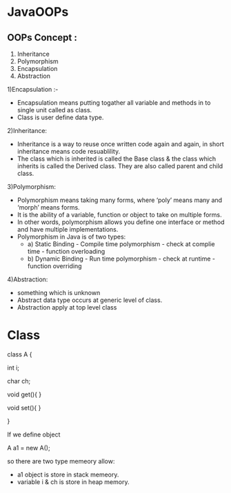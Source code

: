 # JavaOOPs

OOPs Concept :
-------------
1) Inheritance
2) Polymorphism
3) Encapsulation
4) Abstraction

1)Encapsulation :-
- Encapsulation means putting togather all variable and methods in to single unit called as class.
- Class is user define data type.

2)Inheritance:
- Inheritance is a way to reuse once written code again and again, in short inheritance means code resuablility.
- The class which is inherited is called the Base class & the class which inherits is called the Derived class. They are also called parent and child class.

3)Polymorphism:
- Polymorphism means taking many forms, where ‘poly’ means many and ‘morph’ means forms. 
- It is the ability of a variable, function or object to take on multiple forms. 
- In other words, polymorphism allows you define one interface or method and have multiple implementations.
- Polymorphism in Java is of two types: 
  - a) Static Binding - Compile time polymorphism - check at complie time - function overloading
  - b) Dynamic Binding - Run time polymorphism - check at runtime - function overriding 

4)Abstraction:
- something which is unknown
- Abstract data type occurs at generic level of class.
- Abstraction apply at top level class

# Class 

class A {

   int i;
    
   char ch;
   
   void get(){
   }
   
   void set(){
   }
   
}


If we define object 

A a1 = new A();

so there are two type memeory allow:

- a1 object is store in stack memeory.
- variable i & ch is store in heap memory.



